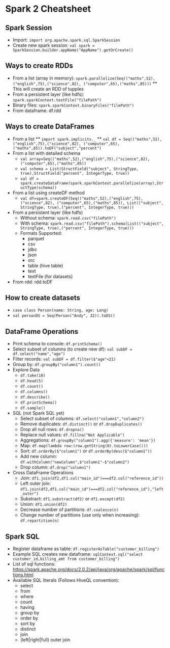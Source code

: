 # Spark 2 Cheatsheet

## Spark Session
* Import: `import org.apache.spark.sql.SparkSession`
* Create new spark session: `val spark = SparkSession.builder.appName("AppName").getOrCreate()`

## Ways to create RDDs
* From a list (array in memory): `spark.parallelize(Seq(("maths",52),("english",75),("science",82), ("computer",65),("maths",85)))`
** This will create an RDD of tupples
* From a persistent layer (like hdfs): `spark.sparkContext.textFile("filePath")`
* Binary files: `spark.sparkContext.binaryFiles("filePath")`
* From dataframe: df.rdd

## Ways to create DataFrames
* From a list
** `import spark.implicits._`
** `val df = Seq(("maths",52),("english",75),("science",82), ("computer",65),("maths",85)).toDF("subject","percent")`
* From a list with detailed schema
  * `val array=Seq(("maths",52),("english",75),("science",82), ("computer",65),("maths",85))`
  * `val schema = List(StructField("subject", StringType, true),StructField("percent", IntegerType, true))`
  * `val df = spark.createDataFrame(spark.sparkContext.parallelize(array),StructType(schema))`
* From a list using createDF method
  * `val df=spark.createDF(Seq(("maths",52),("english",75),("science",82), ("computer",65),("maths",85)),
      List(("subject", StringType, true),("percent", IntegerType, true)))`
* From a persistent layer (like hdfs)
  * Without schema: `spark.read.csv("filePath")`
  * With schema: `spark.read.csv("filePath").schema(List(("subject", StringType, true),("percent", IntegerType, true)))`
  * Formats Supported:
    * parquet
    * csv
    * jdbc
    * json
    * orc
    * table (hive table)
    * text
    * textFile (for datasets)
* From rdd: rdd.toDF

## How to create datasets
* `case class Person(name: String, age: Long)`
* `val personDS = Seq(Person("Andy", 32)).toDS()`

## DataFrame Operations
* Print schema to console: `df.printSchema()`
* Select subset of columns (to create new df): `val subDF = df.select("name","age")`
* Filter records: `val subDF = df.filter($"age"<21)`
* Group by: `df.groupBy("column1").count()`
* Explore Data
  * `df.take(10)`
  * `df.head(5)`
  * `df.count()`
  * `df.columns()`
  * `df.describe()`
  * `df.printSchema()`
  * `df.sample()`
* SQL (not Spark SQL yet)
  * Select subset of columns: `df.select("column1","column2")`
  * Remove duplicates: `df.distinct()` or `df.dropDuplicates()`
  * Drop all null rows: `df.dropna()`
  * Replace null values: `df.fillna("Not Applicable")`
  * Aggregations: `df.groupBy("column1").agg({'measure': 'mean'})`
  * Map: `df.map(lambda row:(row.getString(0).toLowerCase()))`
  * Sort: `df.orderBy($"column1")` or `df.orderBy(desc($"column1"))`
  * Add new column: `df.withColumn("newColumn",$"column1"-$"column2")`
  * Drop column: `df.drop("column1")`
* Cross DataFrame Operations
  * Join: `df1.join(df2,df1.col("main_id")===df2.col("reference_id"))`
  * Left outer join: `df1.join(df2,df1.col("main_id")===df2.col("reference_id"),"left_outer")`
  * Substract: `df1.substract(df2)` or `df1.except(df2)`
  * Union: `df1.union(df2)`
  * Decrease number of partitions: `df.coalesce(n)`
  * Change number of partitions (use only when increasing): `df.repartition(n)`

## Spark SQL
* Register dataframe as table: `df.registerAsTable("customer_billing")`
* Example SQL creates new dataframe: `sqlContext.sql("select customer_id,billing_amt from customer_billing")`
* List of sql functions: https://spark.apache.org/docs/2.0.2/api/java/org/apache/spark/sql/functions.html
* Available SQL literals (Follows HiveQL convention):
  * select
  * from
  * where
  * count
  * having
  * group by
  * order by
  * sort by
  * distinct
  * join
  * (left|right|full) outer join
